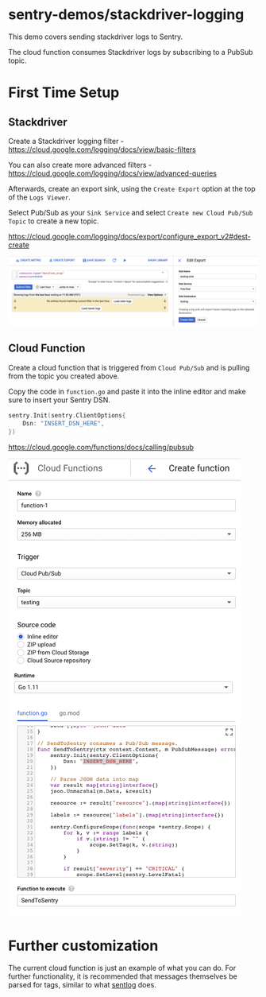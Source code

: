 # sentry-demos/stackdriver-logging

This demo covers sending stackdriver logs to Sentry.

The cloud function consumes Stackdriver logs by subscribing to a PubSub topic.

# First Time Setup

## Stackdriver

Create a Stackdriver logging filter - https://cloud.google.com/logging/docs/view/basic-filters

You can also create more advanced filters - https://cloud.google.com/logging/docs/view/advanced-queries

Afterwards, create an export sink, using the `Create Export` option at the top of the `Logs Viewer`.

Select Pub/Sub as your `Sink Service` and select `Create new Cloud Pub/Sub Topic` to create a new topic.

https://cloud.google.com/logging/docs/export/configure_export_v2#dest-create

![Log Export View](./images/sink-export.png?raw=true)

## Cloud Function

Create a cloud function that is triggered from `Cloud Pub/Sub` and is pulling from the topic you created above.

Copy the code in `function.go` and paste it into the inline editor and make sure to insert your Sentry DSN.

```go
sentry.Init(sentry.ClientOptions{
    Dsn: "INSERT_DSN_HERE",
})
```

https://cloud.google.com/functions/docs/calling/pubsub

![Cloud Function Creation Screen](./images/cloudfunction.png?raw=true)

# Further customization

The current cloud function is just an example of what you can do. For further functionality, it is recommended that messages themselves be parsed for tags, similar to what [sentlog](https://github.com/getsentry/sentlog) does.
